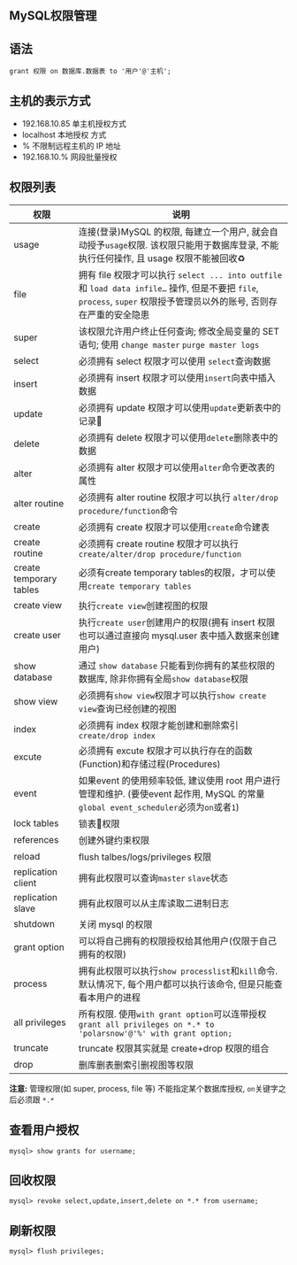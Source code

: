 ## MySQL权限管理

## 语法

```
grant 权限 on 数据库.数据表 to '用户'@'主机';
```

## 主机的表示方式

- 192.168.10.85 单主机授权方式
- localhost 本地授权 方式
- % 不限制远程主机的 IP 地址
- 192.168.10.% 网段批量授权

## 权限列表

| 权限                    | 说明                                                         |
| ----------------------- | ------------------------------------------------------------ |
| usage                   | 连接(登录)MySQL 的权限, 每建立一个用户, 就会自动授予`usage`权限. 该权限只能用于数据库登录, 不能执行任何操作, 且 usage 权限不能被回收♻️ |
| file                    | 拥有 file 权限才可以执行 `select ... into outfile`和 `load data infile…` 操作, 但是不要把 `file`, `process`, `super` 权限授予管理员以外的账号, 否则存在严重的安全隐患 |
| super                   | 该权限允许用户终止任何查询; 修改全局变量的 SET 语句; 使用 `change master` `purge master logs` |
| select                  | 必须拥有 select 权限才可以使用 `select`查询数据              |
| insert                  | 必须拥有 insert 权限才可以使用`insert`向表中插入数据         |
| update                  | 必须拥有 update 权限才可以使用`update`更新表中的记录📝        |
| delete                  | 必须拥有 delete 权限才可以使用`delete`删除表中的数据         |
| alter                   | 必须拥有 alter 权限才可以使用`alter`命令更改表的属性         |
| alter routine           | 必须拥有 alter routine 权限才可以执行 `alter/drop procedure/function`命令 |
| create                  | 必须拥有 create 权限才可以使用`create`命令建表               |
| create routine          | 必须拥有 create routine 权限才可以执行 `create/alter/drop procedure/function` |
| create temporary tables | 必须有create temporary tables的权限，才可以使用`create temporary tables` |
| create view             | 执行`create view`创建视图的权限                              |
| create user             | 执行`create user`创建用户的权限(拥有 insert 权限也可以通过直接向 mysql.user 表中插入数据来创建用户) |
| show database           | 通过 `show database` 只能看到你拥有的某些权限的数据库, 除非你拥有全局`show database`权限 |
| show view               | 必须拥有`show view`权限才可以执行`show create view`查询已经创建的视图 |
| index                   | 必须拥有 index 权限才能创建和删除索引 `create/drop index`    |
| excute                  | 必须拥有 excute 权限才可以执行存在的函数(Function)和存储过程(Procedures) |
| event                   | 如果event 的使用频率较低, 建议使用 root 用户进行管理和维护. (要使event 起作用, MySQL 的常量 `global event_scheduler`必须为`on`或者`1`) |
| lock tables             | 锁表🔐权限                                                    |
| references              | 创建外键约束权限                                             |
| reload                  | flush talbes/logs/privileges 权限                            |
| replication client      | 拥有此权限可以查询`master` `slave`状态                       |
| replication slave       | 拥有此权限可以从主库读取二进制日志                           |
| shutdown                | 关闭 mysql 的权限                                            |
| grant option            | 可以将自己拥有的权限授权给其他用户(仅限于自己拥有的权限)     |
| process                 | 拥有此权限可以执行`show processlist`和`kill`命令. 默认情况下, 每个用户都可以执行该命令, 但是只能查看本用户的进程 |
| all privileges          | 所有权限. 使用`with grant option`可以连带授权 `grant all privileges on *.* to 'polarsnow'@'%' with grant option;` |
| truncate                | truncate 权限其实就是 create+drop 权限的组合                 |
| drop                    | 删库删表删索引删视图等权限                                   |

**注意:** 管理权限(如 super, process, file 等) 不能指定某个数据库授权, `on`关键字之后必须跟 `*.*`

## 查看用户授权

```
mysql> show grants for username;
```

## 回收权限

```
mysql> revoke select,update,insert,delete on *.* from username;
```

## 刷新权限

```
mysql> flush privileges;
```